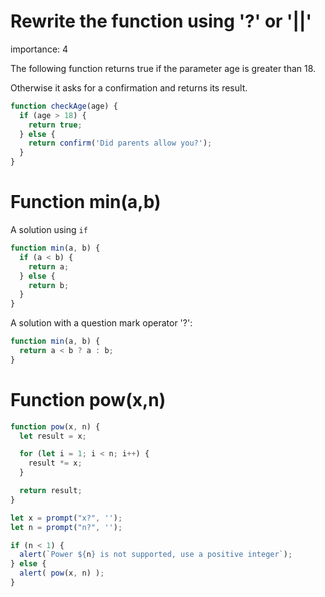 # Rewrite the function using '?' or '||'
importance: 4

The following function returns true if the parameter age is greater than 18.

Otherwise it asks for a confirmation and returns its result.

```js
function checkAge(age) {
  if (age > 18) {
    return true;
  } else {
    return confirm('Did parents allow you?');
  }
}
```

# Function min(a,b)

A solution using `if`

```js
function min(a, b) {
  if (a < b) {
    return a;
  } else {
    return b;
  }
}
```

A solution with a question mark operator '?':
```js
function min(a, b) {
  return a < b ? a : b;
}
```

# Function pow(x,n)
```js
function pow(x, n) {
  let result = x;

  for (let i = 1; i < n; i++) {
    result *= x;
  }

  return result;
}

let x = prompt("x?", '');
let n = prompt("n?", '');

if (n < 1) {
  alert(`Power ${n} is not supported, use a positive integer`);
} else {
  alert( pow(x, n) );
}
```